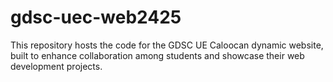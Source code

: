 # gdsc-uec-web2425
This repository hosts the code for the GDSC UE Caloocan dynamic website, built to enhance collaboration among students and showcase their web development projects.
